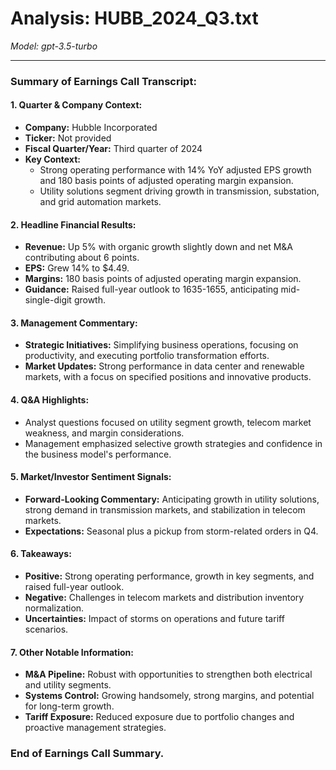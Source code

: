 # Analysis: HUBB_2024_Q3.txt

*Model: gpt-3.5-turbo*

---

### Summary of Earnings Call Transcript:

#### 1. **Quarter & Company Context:**
- **Company:** Hubble Incorporated
- **Ticker:** Not provided
- **Fiscal Quarter/Year:** Third quarter of 2024
- **Key Context:** 
  - Strong operating performance with 14% YoY adjusted EPS growth and 180 basis points of adjusted operating margin expansion.
  - Utility solutions segment driving growth in transmission, substation, and grid automation markets.
  
#### 2. **Headline Financial Results:**
- **Revenue:** Up 5% with organic growth slightly down and net M&A contributing about 6 points.
- **EPS:** Grew 14% to $4.49.
- **Margins:** 180 basis points of adjusted operating margin expansion.
- **Guidance:** Raised full-year outlook to 1635-1655, anticipating mid-single-digit growth.

#### 3. **Management Commentary:**
- **Strategic Initiatives:** Simplifying business operations, focusing on productivity, and executing portfolio transformation efforts.
- **Market Updates:** Strong performance in data center and renewable markets, with a focus on specified positions and innovative products.

#### 4. **Q&A Highlights:**
- Analyst questions focused on utility segment growth, telecom market weakness, and margin considerations.
- Management emphasized selective growth strategies and confidence in the business model's performance.

#### 5. **Market/Investor Sentiment Signals:**
- **Forward-Looking Commentary:** Anticipating growth in utility solutions, strong demand in transmission markets, and stabilization in telecom markets.
- **Expectations:** Seasonal plus a pickup from storm-related orders in Q4.

#### 6. **Takeaways:**
- **Positive:** Strong operating performance, growth in key segments, and raised full-year outlook.
- **Negative:** Challenges in telecom markets and distribution inventory normalization.
- **Uncertainties:** Impact of storms on operations and future tariff scenarios.

#### 7. **Other Notable Information:**
- **M&A Pipeline:** Robust with opportunities to strengthen both electrical and utility segments.
- **Systems Control:** Growing handsomely, strong margins, and potential for long-term growth.
- **Tariff Exposure:** Reduced exposure due to portfolio changes and proactive management strategies.

### End of Earnings Call Summary.
